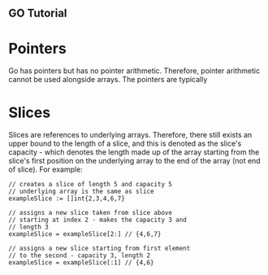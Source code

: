 ## GO Tutorial

# Pointers
Go has pointers but has no pointer arithmetic. Therefore, pointer arithmetic cannot be used alongside arrays. The pointers are typically 

# Slices
Slices are references to underlying arrays. Therefore, there still exists an upper bound to the length of a slice, and this is denoted as the slice's capacity - which denotes the length made up of the array starting from the slice's first position on the underlying array to the end of the array (not end of slice). For example:

``` 
// creates a slice of length 5 and capacity 5
// underlying array is the same as slice
exampleSlice := []int{2,3,4,6,7}

// assigns a new slice taken from slice above 
// starting at index 2 - makes the capacity 3 and
// length 3
exampleSlice = exampleSlice[2:] // {4,6,7}

// assigns a new slice starting from first element
// to the second - capacity 3, length 2
exampleSlice = exampleSlice[:1] // {4,6}
```
